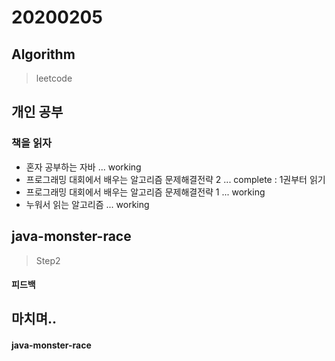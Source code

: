# 20200205

## Algorithm
> leetcode


## 개인 공부

### 책을 읽자
- 혼자 공부하는 자바 ... working
- 프로그래밍 대회에서 배우는 알고리즘 문제해결전략 2 ... complete : 1권부터 읽기
- 프로그래밍 대회에서 배우는 알고리즘 문제해결전략 1 ... working
- 누워서 읽는 알고리즘 ... working


## java-monster-race 

> Step2 

#### 피드백

## 마치며.. 

#### java-monster-race 